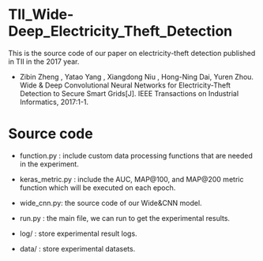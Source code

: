 # TII_Wide-Deep_Electricity_Theft_Detection
This is the source code of our paper on electricity-theft detection published in TII in the 2017 year.


- Zibin Zheng , Yatao Yang , Xiangdong Niu , Hong-Ning Dai, Yuren Zhou. Wide & Deep Convolutional Neural Networks for Electricity-Theft Detection to Secure Smart Grids[J]. IEEE Transactions on Industrial Informatics, 2017:1-1.


# Source code

 - function.py : include custom data processing functions that are needed in the experiment.
 
 - keras_metric.py : include the AUC, MAP@100, and MAP@200 metric function which will be executed on each epoch.
 
 - wide_cnn.py: the source code of our Wide&CNN model.
 
 - run.py : the main file, we can run to get the experimental results.
 
 - log/ : store experimental result logs.
 
 - data/ : store experimental datasets.
 
 
 
 
